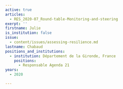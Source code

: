 ```yaml
---
active: true
articles:
  - RES_2020-07_Round-table-Monitoring-and-steering
exerpt: ''
firstname: Julie
is_institution: false
issue:
  - content/issues/assessing-resilience.md
lastname: Chabaud
positions_and_institutions:
  - institution: Département de la Gironde, France
    positions:
      - Responsable Agenda 21
years:
  - 2020

---
```

